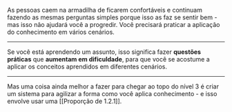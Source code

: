 As pessoas caem na armadilha de ficarem confortáveis e continuam fazendo as mesmas perguntas simples porque isso as faz se sentir bem - mas isso não ajudará você a progredir. Você precisará praticar a aplicação do conhecimento em vários cenários.

---
Se você está aprendendo um assunto, isso significa fazer **questões práticas** que **aumentam em dificuldade**, para que você se acostume a aplicar os conceitos aprendidos em diferentes cenários.

---
Mas uma coisa ainda melhor a fazer para chegar ao topo do nível 3 é criar um sistema para agilizar a forma como você aplica conhecimento - e isso envolve usar uma [[Proporção de 1.2.1]].